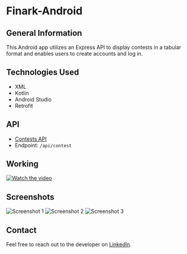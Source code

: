 # Finark-Android

## General Information

This Android app utilizes an Express API to display contests in a tabular format and enables users to create accounts and log in.

## Technologies Used

- XML
- Kotlin
- Android Studio
- Retrofit

## API

- [Contests API](https://finark-backend.vercel.app/api/contest)
- Endpoint: `/api/contest`

## Working

[![Watch the video](https://raw.githubusercontent.com/TartejBrothers/Finark-Android/main/readme/4.jpg)](https://www.youtube.com/watch?v=0sCyVZ2Bfic)

## Screenshots

![Screenshot 1](readme/1.jpg)
![Screenshot 2](readme/2.jpg)
![Screenshot 3](readme/3.jpg)


## Contact

Feel free to reach out to the developer on [LinkedIn](https://www.linkedin.com/in/tartej).
